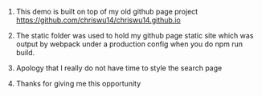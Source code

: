 1. This demo is built on top of my old github page project https://github.com/chriswu14/chriswu14.github.io

2. The static folder was used to hold my github page static site which was output by webpack under a production config when you do npm run build.

3. Apology that I really do not have time to style the search page 

4. Thanks for giving me this opportunity

